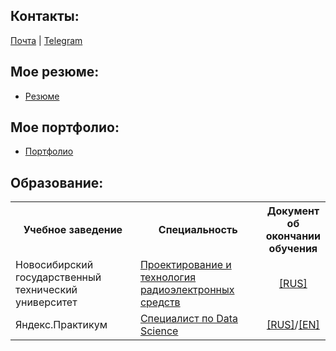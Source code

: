 ## Контакты:

<div>
  <a href="mailto:istomin.nikolay87@gmail.com">Почта</a>
  | <a href="//t.me/Nikolay_Istomin">Telegram</a>
</div>

## Мое резюме:
- [Резюме](//novosibirsk.hh.ru/resume/602f38ffff0cb7c1790039ed1f45684d614761)

## Мое портфолио:
- [Портфолио](//github.com/IstominN/Portfolio)


## Образование:
<table>
  <col width="42%">
  <col width="42%">
  <col width="16%">
  <tr>
    <th>Учебное заведение</th>
    <th>Специальность</th>
    <th>Документ об окончании обучения</th>
  </tr>
  <tr>
    <td>Новосибирский государственный технический университет</td>
    <td><a href="//ciu.nstu.ru/kaf/ktrs">Проектирование и технология радиоэлектронных средств</a></td>
    <td align="center"><a href="//">[RUS]</a></td>
  </tr>
  <tr>
    <td>Яндекс.Практикум</td>
    <td><a href="//practicum.yandex.ru/data-scientist/?from=catalog">Специалист по Data Science</a></td>
    <td align="center"><a href="//">[RUS]</a>/<a href="//">[EN]</a></td>
  </tr>
</table>
